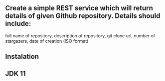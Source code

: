 ## Create a simple REST service which will return details of given Github repository. Details should include:
 
  full name of repository,
  description of repository,
  git clone url,
  number of stargazers,
  date of creation (ISO format)
 
 ## Instalation
 
 ## JDK 11
